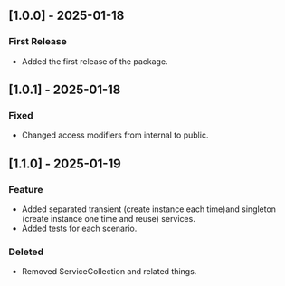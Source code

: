 ## [1.0.0] - 2025-01-18
### First Release
- Added the first release of the package.
## [1.0.1] - 2025-01-18
### Fixed
- Changed access modifiers from internal to public.
## [1.1.0] - 2025-01-19
### Feature
- Added separated transient (create instance each time)and singleton (create instance one time and reuse) services.
- Added tests for each scenario.
### Deleted
- Removed ServiceCollection and related things.